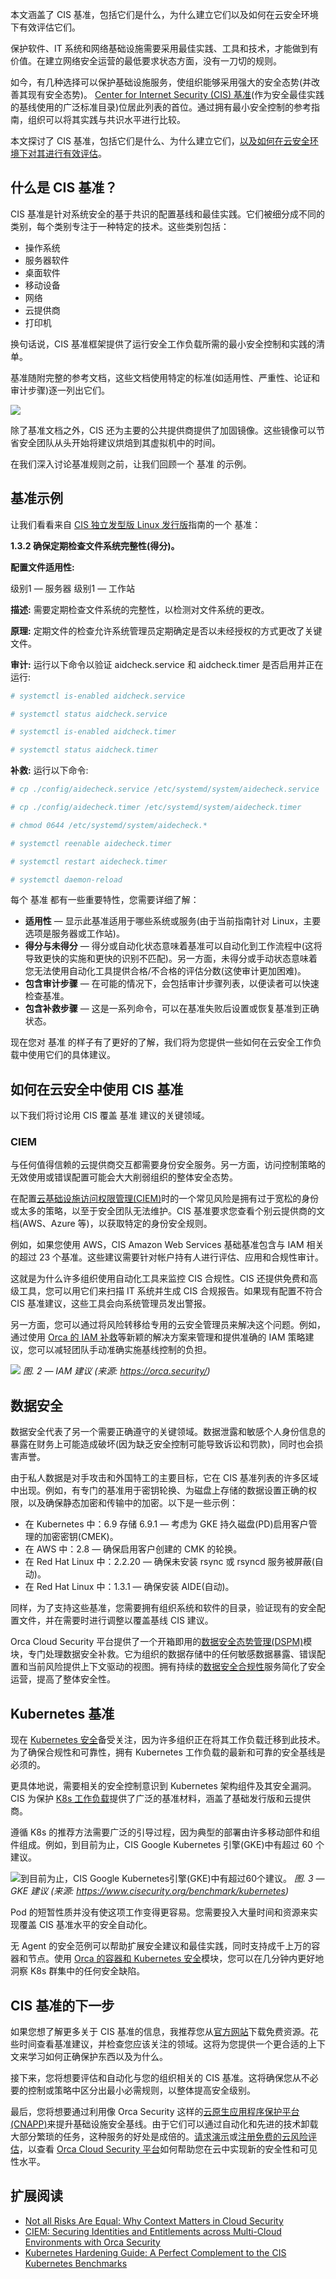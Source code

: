<!-- 
# 云安全中的 CIS 基准 是什么？
What Are CIS Benchmarks in Cloud Security?
https://thenewstack.io/what-are-cis-benchmarks-in-cloud-security/
https://cdn.thenewstack.io/media/2023/09/28e0f396-zetong-li-ckpacfj8ixy-unsplash-1024x768.jpg
Feature image by Zetong Li on Unsplash. 
-->

本文涵盖了 CIS 基准，包括它们是什么，为什么建立它们以及如何在云安全环境下有效评估它们。

保护软件、IT 系统和网络基础设施需要采用最佳实践、工具和技术，才能做到有价值。在建立网络安全运营的最低要求状态方面，没有一刀切的规则。

如今，有几种选择可以保护基础设施服务，使组织能够采用强大的安全态势(并改善其现有安全态势)。 [Center for Internet Security (CIS) 基准](https://www.cisecurity.org/cis-benchmarks)(作为安全最佳实践的基线使用的广泛标准目录)位居此列表的首位。通过拥有最小安全控制的参考指南，组织可以将其实践与共识水平进行比较。

本文探讨了 CIS 基准，包括它们是什么、为什么建立它们，[以及如何在云安全环境下对其进行有效评估](https://orca.security/resources/press-releases/orca-security-cis-benchmarks-certification-24-cloud-frameworks/)。

## 什么是 CIS 基准？

CIS 基准是针对系统安全的基于共识的配置基线和最佳实践。它们被细分成不同的类别，每个类别专注于一种特定的技术。这些类别包括：

- 操作系统
- 服务器软件
- 桌面软件
- 移动设备
- 网络
- 云提供商
- 打印机

换句话说，CIS 基准框架提供了运行安全工作负载所需的最小安全控制和实践的清单。

基准随附完整的参考文档，这些文档使用特定的标准(如适用性、严重性、论证和审计步骤)逐一列出它们。

![](https://cdn.thenewstack.io/media/2023/09/b516b80d-example-of-cis-for-linux.png)

除了基准文档之外，CIS 还为主要的公共提供商提供了加固镜像。这些镜像可以节省安全团队从头开始将建议烘焙到其虚拟机中的时间。

在我们深入讨论基准规则之前，让我们回顾一个 基准 的示例。

## 基准示例

让我们看看来自 [CIS 独立发型版 Linux 发行版](https://www.cisecurity.org/benchmark/distribution_independent_linux)指南的一个 基准：

**1.3.2 确保定期检查文件系统完整性(得分)。**

**配置文件适用性:**

级别1 — 服务器
级别1 — 工作站

**描述:** 需要定期检查文件系统的完整性，以检测对文件系统的更改。

**原理:** 定期文件的检查允许系统管理员定期确定是否以未经授权的方式更改了关键文件。

**审计:** 运行以下命令以验证 aidcheck.service 和 aidcheck.timer 是否启用并正在运行:

```bash
# systemctl is-enabled aidcheck.service

# systemctl status aidcheck.service 

# systemctl is-enabled aidcheck.timer

# systemctl status aidcheck.timer
```

**补救:** 运行以下命令:

```bash
# cp ./config/aidecheck.service /etc/systemd/system/aidecheck.service

# cp ./config/aidecheck.timer /etc/systemd/system/aidecheck.timer

# chmod 0644 /etc/systemd/system/aidecheck.*

# systemctl reenable aidecheck.timer

# systemctl restart aidecheck.timer

# systemctl daemon-reload
```

每个 基准 都有一些重要特性，您需要详细了解：

- **适用性** — 显示此基准适用于哪些系统或服务(由于当前指南针对 Linux，主要选项是服务器或工作站)。
- **得分与未得分** — 得分或自动化状态意味着基准可以自动化到工作流程中(这将导致更快的实施和更快的识别不匹配)。另一方面，未得分或手动状态意味着您无法使用自动化工具提供合格/不合格的评估分数(这使审计更加困难)。
- **包含审计步骤** — 在可能的情况下，会包括审计步骤列表，以便读者可以快速检查基准。
- **包含补救步骤** — 这是一系列命令，可以在基准失败后设置或恢复基准到正确状态。

现在您对 基准 的样子有了更好的了解，我们将为您提供一些如何在云安全工作负载中使用它们的具体建议。

## 如何在云安全中使用 CIS 基准

以下我们将讨论用 CIS 覆盖 基准 建议的关键领域。

### CIEM

与任何值得信赖的云提供商交互都需要身份安全服务。另一方面，访问控制策略的无效使用或错误配置可能会大大削弱组织的整体安全态势。

在配置[云基础设施访问权限管理(CIEM)](https://orca.security/resources/blog/ciem-role-in-cloud-security-strategy/)时的一个常见风险是拥有过于宽松的身份或太多的策略，以至于安全团队无法维护。CIS 基准要求您查看个别云提供商的文档(AWS、Azure 等)，以获取特定的身份安全规则。

例如，如果您使用 AWS，CIS Amazon Web Services 基础基准包含与 IAM 相关的超过 23 个基准。这些建议需要针对帐户持有人进行评估、应用和合规性审计。

这就是为什么许多组织使用自动化工具来监控 CIS 合规性。CIS 还提供免费和高级工具，您可以用它们来扫描 IT 系统并生成 CIS 合规报告。如果现有配置不符合 CIS 基准建议，这些工具会向系统管理员发出警报。

另一方面，您可以通过将风险转移给专用的云安全管理员来解决这个问题。例如，通过使用 [Orca 的 IAM 补救](https://orca.security/resources/blog/elevate-ciem-with-iam-remediation/)等新颖的解决方案来管理和提供准确的 IAM 策略建议，您可以减轻团队手动准确实施基线控制的负担。

![](https://cdn.thenewstack.io/media/2023/09/36e31687-iamm-recommendations.png)
*图. 2 — IAM 建议 (来源: https://orca.security/)*

## 数据安全

数据安全代表了另一个需要正确遵守的关键领域。数据泄露和敏感个人身份信息的暴露在财务上可能造成破坏(因为缺乏安全控制可能导致诉讼和罚款)，同时也会损害声誉。

由于私人数据是对手攻击和外国特工的主要目标，它在 CIS 基准列表的许多区域中出现。例如，有专门的基准用于密钥轮换、为磁盘上存储的数据设置正确的权限，以及确保静态加密和传输中的加密。以下是一些示例：

- 在 Kubernetes 中：6.9 存储 6.9.1 — 考虑为 GKE 持久磁盘(PD)启用客户管理的加密密钥(CMEK)。
- 在 AWS 中：2.8 — 确保启用客户创建的 CMK 的轮换。
- 在 Red Hat Linux 中：2.2.20 — 确保未安装 rsync 或 rsyncd 服务被屏蔽(自动)。
- 在 Red Hat Linux 中：1.3.1 — 确保安装 AIDE(自动)。

同样，为了支持这些基准，您需要拥有组织系统和软件的目录，验证现有的安全配置文件，并在需要时进行调整以覆盖基线 CIS 建议。

Orca Cloud Security 平台提供了一个开箱即用的[数据安全态势管理(DSPM)](https://orca.security/platform/data-security-and-posture-management-dspm/)模块，专门处理数据安全补救。它为组织的数据存储中的任何敏感数据暴露、错误配置和当前风险提供上下文驱动的视图。拥有持续的[数据安全合规性](https://orca.security/resources/blog/securing-sensitive-data-across-clouds-with-data-security-posture-management-dspm/)服务简化了安全运营，提高了整体安全性。

## Kubernetes 基准

现在 [Kubernetes 安全](https://orca.security/resources/blog/cis-benchmarks-improve-kubernetes-security/)备受关注，因为许多组织正在将其工作负载迁移到此技术。为了确保合规性和可靠性，拥有 Kubernetes 工作负载的最新和可靠的安全基线是必须的。

更具体地说，需要相关的安全控制意识到 Kubernetes 架构组件及其安全漏洞。CIS 为保护 [K8s 工作负载](https://www.cisecurity.org/benchmark/kubernetes)提供了广泛的基准材料，涵盖了基础发行版和云提供商。

遵循 K8s 的推荐方法需要广泛的引导过程，因为典型的部署由许多移动部件和组件组成。例如，到目前为止，CIS Google Kubernetes 引擎(GKE)中有超过 60 个建议。

![到目前为止，CIS Google Kubernetes引擎(GKE)中有超过60个建议。](https://cdn.thenewstack.io/media/2023/09/dfba4719-gke-recommmendations.png)
*图. 3 — GKE 建议 (来源: https://www.cisecurity.org/benchmark/kubernetes)*

Pod 的短暂性质并没有使这项工作变得更容易。您需要投入大量时间和资源来实现覆盖 CIS 基准水平的安全自动化。

无 Agent 的安全范例可以帮助扩展安全建议和最佳实践，同时支持成千上万的容器和节点。使用 [Orca 的容器和 Kubernetes 安全](https://orca.security/platform/container-and-kubernetes-security/)模块，您可以在几分钟内更好地洞察 K8s 群集中的任何安全缺陷。

## CIS 基准的下一步

如果您想了解更多关于 CIS 基准的信息，我推荐您从[官方网站](https://downloads.cisecurity.org/#/)下载免费资源。花些时间查看基准建议，并检查您应该关注的领域。这将为您提供一个更合适的上下文来学习如何正确保护东西以及为什么。

接下来，您将想要评估和自动化与您的组织相关的 CIS 基准。这将确保您从不必要的控制或策略中区分出最小必需规则，以整体提高安全级别。

最后，您将想要通过利用像 Orca Security 这样的[云原生应用程序保护平台(CNAPP)](https://orca.security/resources/blog/cnapp-cloud-native-application-protection-platform-security/)来提升基础设施安全基线。由于它们可以通过自动化和先进的技术卸载大部分繁琐的任务，这种服务的好处是成倍的。[请求演示](https://orca.security/demo/)或[注册免费的云风险评估](https://orca.security/lp/cloud-security-risk-assessment/)，以查看 [Orca Cloud Security 平台](https://orca.security/platform/)如何帮助您在云中实现新的安全性和可见性水平。

## 扩展阅读

- [Not all Risks Are Equal: Why Context Matters in Cloud Security](https://orca.security/resources/blog/not-all-risks-are-equal-why-context-matters-in-cloud-security/)
- [CIEM: Securing Identities and Entitlements across Multi-Cloud Environments with Orca Security](https://orca.security/resources/blog/securing-identities-and-entitlements-across-multi-cloud-with-orca-ciem/)
- [Kubernetes Hardening Guide: A Perfect Complement to the CIS Kubernetes Benchmarks](https://orca.security/resources/blog/kubernetes-hardening-guide/)